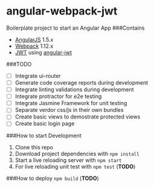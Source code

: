 # angular-webpack-jwt
Boilerplate project to start an Angular App
###Contains
* [AngularJS](https://angularjs.org/) 1.5.x
* [Webpack](https://webpack.github.io/) 1.12.x 
* [JWT](http://jwt.io/introduction/) using [angular-jwt](https://github.com/auth0/angular-jwt)


###TODO
- [ ] Integrate ui-router
- [ ] Generate code coverage reports during development
- [ ] Integrate linting validations during development
- [ ] Integrate protractor for e2e testing
- [ ] Integrate Jasmine Framework for unit testing
- [ ] Separate verdor css/js in their own bundles
- [ ] Create basic views to demostrate protected views
- [ ] Create basic login page

###How to start Development
1. Clone this repo
2. Download project dependencies with `npm install`
3. Start a live reloading server with `npm start`
4. For live reloading unit test with `npm test` (**TODO**)

###How to deploy
`npm build` (**TODO**)
